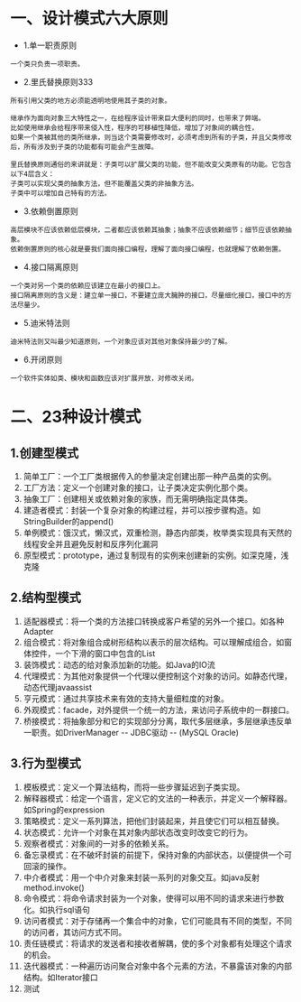 # 一、设计模式六大原则
- 1.单一职责原则
```
一个类只负责一项职责。 
```

- 2.里氏替换原则333
```
所有引用父类的地方必须能透明地使用其子类的对象。

继承作为面向对象三大特性之一，在给程序设计带来巨大便利的同时，也带来了弊端。
比如使用继承会给程序带来侵入性，程序的可移植性降低，增加了对象间的耦合性，
如果一个类被其他的类所继承，则当这个类需要修改时，必须考虑到所有的子类，并且父类修改后，所有涉及到子类的功能都有可能会产生故障。

里氏替换原则通俗的来讲就是：子类可以扩展父类的功能，但不能改变父类原有的功能。它包含以下4层含义：
子类可以实现父类的抽象方法，但不能覆盖父类的非抽象方法。
子类中可以增加自己特有的方法。
```

- 3.依赖倒置原则
```
高层模块不应该依赖低层模块，二者都应该依赖其抽象；抽象不应该依赖细节；细节应该依赖抽象。
依赖倒置原则的核心就是要我们面向接口编程，理解了面向接口编程，也就理解了依赖倒置。
```

- 4.接口隔离原则
```
一个类对另一个类的依赖应该建立在最小的接口上。 
接口隔离原则的含义是：建立单一接口，不要建立庞大臃肿的接口，尽量细化接口，接口中的方法尽量少。
```

- 5.迪米特法则
```
迪米特法则又叫最少知道原则，一个对象应该对其他对象保持最少的了解。
```

- 6.开闭原则
```
一个软件实体如类、模块和函数应该对扩展开放，对修改关闭。
```

# 二、23种设计模式

## 1.创建型模式
1. 简单工厂：一个工厂类根据传入的参量决定创建出那一种产品类的实例。
2. 工厂方法：定义一个创建对象的接口，让子类决定实例化那个类。
3. 抽象工厂：创建相关或依赖对象的家族，而无需明确指定具体类。
4. 建造者模式：封装一个复杂对象的构建过程，并可以按步骤构造。如StringBuilder的append()
5. 单例模式：饿汉式，懒汉式，双重检测，静态内部类，枚举类实现具有天然的线程安全并且避免反射和反序列化漏洞
6. 原型模式：prototype，通过复制现有的实例来创建新的实例。如深克隆，浅克隆


## 2.结构型模式
1. 适配器模式：将一个类的方法接口转换成客户希望的另外一个接口。如各种Adapter
2. 组合模式：将对象组合成树形结构以表示的层次结构。可以理解成组合，如窗体控件，一个下滑的窗口中包含的List
3. 装饰模式：动态的给对象添加新的功能。如Java的IO流
4. 代理模式：为其他对象提供一个代理以便控制这个对象的访问。如静态代理，动态代理javaassist
5. 亨元模式：通过共享技术来有效的支持大量细粒度的对象。
6. 外观模式：facade，对外提供一个统一的方法，来访问子系统中的一群接口。
7. 桥接模式：将抽象部分和它的实现部分分离，取代多层继承，多层继承违反单一职责。如DriverManager -- JDBC驱动 -- (MySQL Oracle)


## 3.行为型模式
1. 模板模式：定义一个算法结构，而将一些步骤延迟到子类实现。
2. 解释器模式：给定一个语言，定义它的文法的一种表示，并定义一个解释器。如Spring的expression
3. 策略模式：定义一系列算法，把他们封装起来，并且使它们可以相互替换。
4. 状态模式：允许一个对象在其对象内部状态改变时改变它的行为。
5. 观察者模式：对象间的一对多的依赖关系。
6. 备忘录模式：在不破坏封装的前提下，保持对象的内部状态，以便提供一个可回滚的操作。
7. 中介者模式：用一个中介对象来封装一系列的对象交互。如java反射method.invoke()
8. 命令模式：将命令请求封装为一个对象，使得可以用不同的请求来进行参数化。如执行sql语句
9. 访问者模式：对于存储再一个集合中的对象，它们可能具有不同的类型，不同的访问者，其访问方式不同。
10. 责任链模式：将请求的发送者和接收者解耦，使的多个对象都有处理这个请求的机会。
11. 迭代器模式：一种遍历访问聚合对象中各个元素的方法，不暴露该对象的内部结构。如Iterator接口
12. 测试
